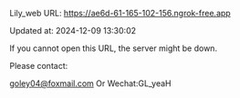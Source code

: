 Lily_web URL: https://ae6d-61-165-102-156.ngrok-free.app

Updated at: 2024-12-09 13:30:02

If you cannot open this URL, the server might be down.

Please contact: 

goley04@foxmail.com Or Wechat:GL_yeaH